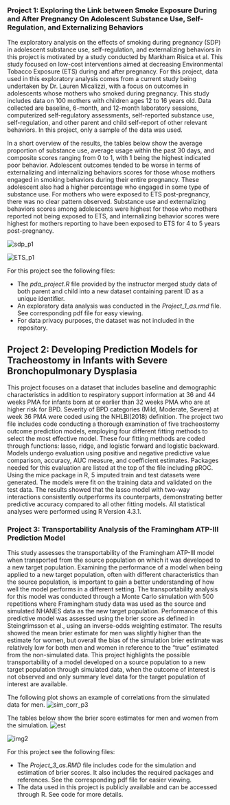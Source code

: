 ### Project 1: Exploring the Link between Smoke Exposure During and After Pregnancy On Adolescent Substance Use, Self-Regulation, and Externalizing Behaviors

The exploratory analysis on the effects of smoking during pregnancy (SDP) in adolescent substance use, self-regulation, and externalizing behaviors in this project is motivated by a study conducted by Markham Risica et al. This study focused on low-cost interventions aimed at decreasing Environmental Tobacco Exposure (ETS) during and after pregnancy. For this project, data used in this exploratory analysis comes from a current study being undertaken by Dr. Lauren Micalizzi, with a focus on outcomes in adolescents whose mothers who smoked during pregnancy. This study includes data on 100 mothers with children ages 12 to 16 years old. Data collected are baseline, 6-month, and 12-month laboratory sessions, computerized self-regulatory assessments, self-reported substance use, self-regulation, and other parent and child self-report of other relevant behaviors. In this project, only a sample of the data was used.

In a short overview of the results, the tables below show the average proportion of substance use, average usage within the past 30 days, and composite scores ranging from 0 to 1, with 1 being the highest indicated poor behavior. Adolescent outcomes tended to be worse in terms of externalizing and internalizing behaviors scores for those whose mothers engaged in smoking behaviors during their entire pregnancy. These adolescent also had a higher percentage who engaged in some type of substance use. For mothers who were exposed to ETS post-pregnancy, there was no clear pattern observed. Substance use and externalizing behaviors scores among adolescents were highest for those who mothers reported not being exposed to ETS, and internalizing behavior scores were highest for mothers reporting to have been exposed to ETS for 4 to 5 years post-pregnancy. 

![sdp_p1](https://github.com/aserra10/PHP2550-Projects/assets/119968598/f268fd7c-b77c-4ced-8573-54f48a270ea6)

![ETS_p1](https://github.com/aserra10/PHP2550-Projects/assets/119968598/fb63797f-349c-42f0-8d45-e5a0642aecff)


For this project see the following files: 
- The *pda_project.R* file provided by the instructor merged study data of both parent and child into a new dataset containing parent ID as a unique identifier.
- An exploratory data analysis was conducted in the *Project_1_as.rmd* file. See corresponding pdf file for easy viewing.
- For data privacy purposes, the dataset was not included in the repository.
  
## Project 2: Developing Prediction Models for Tracheostomy in Infants with Severe Bronchopulmonary Dysplasia
This project focuses on a dataset that includes baseline and demographic characteristics in addition to respiratory support information at 36 and 44 weeks PMA for infants born at or earlier than 32 weeks PMA who are at higher risk for BPD. Severity of BPD categories (Mild, Moderate, Severe) at week 36 PMA were coded using the NHLBI(2018) definition. The project two file includes code conducting a thorough examination of five tracheostomy outcome prediction models, employing four different fitting methods to select the most effective model. These four fitting methods are coded through functions: lasso, ridge, and logistic forward and logistic backward. Models undergo evaluation using positive and negative predictive value comparison, accuracy, AUC measure, and coefficient estimates. Packages needed for this evaluation are listed at the top of the file including pROC. Using the mice package in R, 5 imputed train and test datasets were generated. The models were fit on the training data and validated on the test data. The results showed that the lasso model with two-way interactions consistently outperforms its counterparts, demonstrating better predictive accuracy compared to all other fitting models. All statistical analyses were performed using R Version 4.3.1. 

### Project 3: Transportability Analysis of the Framingham ATP-III Prediction Model
This study assesses the transportability of the Framingham ATP-III model when transported from the source population on which it was developed to a new target population. Examining the performance of a model when being applied to a new target population, often with different characteristics than the source population, is important to gain a better understanding of how well the model performs
in a different setting. The transportability analysis for this model was conducted through a Monte Carlo simulation with 500 repetitions where Framingham study data was used as the source and simulated NHANES data as the new target population. Performance of this predictive model was assessed using the brier score as defined in Steingrimsson et al., using an inverse-odds weighting estimator. The results showed the mean brier estimate for men was slightly higher than the estimate for women, but overall the bias of the simulation brier estimate was relatively low for both men and women in reference to the “true” estimated from the non-simulated data. This project highlights the possible transportability of a model developed on a source population to a new target population through simulated data, when the
outcome of interest is not observed and only summary level data for the target population of interest are available.


The following plot shows an example of correlations from the simulated data for men. 
![sim_corr_p3](https://github.com/aserra10/PHP2550-Projects/assets/119968598/26ecffff-11f5-48d2-acb2-182e76f438e3)

The tables below show the brier score estimates for men and women from the simulation.
![est](https://github.com/aserra10/PHP2550-Projects/assets/119968598/3921a729-d579-439d-a2d7-b5dfdf24f660)

![img2](https://github.com/aserra10/PHP2550-Projects/assets/119968598/2b0b95b2-5817-4bf5-835b-f62df00cf256)


For this project see the following files: 
- The *Project_3_as.RMD* file includes code for the simulation and estimation of brier scores. It also includes the required packages and references. See the corresponding pdf file for easier viewing.
- The data used in this project is publicly available and can be accessed through R. See code for more details.



